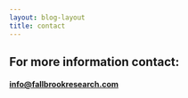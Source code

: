 ```yaml
---
layout: blog-layout
title: contact
---
```


## For more information contact:

#### [info@fallbrookresearch.com](mailto:info@fallbrookresearch.com)




